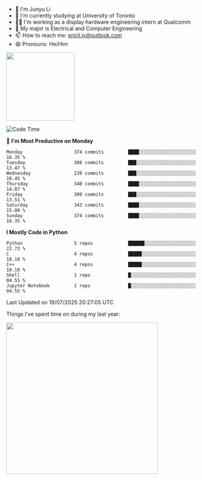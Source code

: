 ### 
- 👨 I'm Junyu Li
- 📖 I'm currently studying at University of Toronto
- 🧑‍💻 I'm working as a display hardware engineering intern at Qualcomm
- 🌱 My major is Electrical and Computer Engineering
- 📫 How to reach me: ericli.jy@outlook.com
- 😄 Pronouns: He/Him

<p align="left">  
  <img height="180em" src="https://github-readme-stats-sigma-five-48.vercel.app/api?username=ericjyli&theme=tokyonight&show_icons=true&count_private=true&include_orgs=true" />
<!--  <img height="180em" src="https://github-readme-stats-sigma-five-48.vercel.app/api/top-langs/?username=ericjyli&theme=tokyonight&count_private=true&include_orgs=true&include_orgs=true&layout=compact" /> -->
</p>

<!--START_SECTION:waka-->
![Code Time](http://img.shields.io/badge/Code%20Time-504%20hrs%2027%20mins-blue)

📅 **I'm Most Productive on Monday** 

```text
Monday                   374 commits         ████░░░░░░░░░░░░░░░░░░░░░   16.35 % 
Tuesday                  308 commits         ███░░░░░░░░░░░░░░░░░░░░░░   13.47 % 
Wednesday                239 commits         ███░░░░░░░░░░░░░░░░░░░░░░   10.45 % 
Thursday                 340 commits         ████░░░░░░░░░░░░░░░░░░░░░   14.87 % 
Friday                   309 commits         ███░░░░░░░░░░░░░░░░░░░░░░   13.51 % 
Saturday                 343 commits         ████░░░░░░░░░░░░░░░░░░░░░   15.00 % 
Sunday                   374 commits         ████░░░░░░░░░░░░░░░░░░░░░   16.35 % 
```


**I Mostly Code in Python** 

```text
Python                   5 repos             ██████░░░░░░░░░░░░░░░░░░░   22.73 % 
C                        4 repos             █████░░░░░░░░░░░░░░░░░░░░   18.18 % 
C++                      4 repos             █████░░░░░░░░░░░░░░░░░░░░   18.18 % 
Shell                    1 repo              █░░░░░░░░░░░░░░░░░░░░░░░░   04.55 % 
Jupyter Notebook         1 repo              █░░░░░░░░░░░░░░░░░░░░░░░░   04.55 % 
```




 Last Updated on 19/07/2025 20:27:05 UTC
<!--END_SECTION:waka-->

<p> Things I've spent time on during my last year: </p>
<img height="400em" src="https://github-readme-stats-git-master-ericjyli.vercel.app/api/wakatime?username=ericjyli&layout=compact&theme=tokyonight" />

<!--
Here are some ideas to get you started:

- 🔭 I’m currently working on ...
- 🌱 I’m currently learning ...
- 👯 I’m looking to collaborate on ...
- 🤔 I’m looking for help with ...
- 💬 Ask me about ...
- 📫 How to reach me: ...
- 😄 Pronouns: ...
- ⚡ Fun fact: ...
-->
